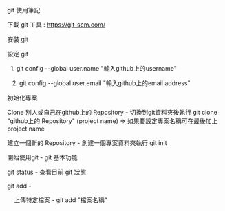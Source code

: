 git 使用筆記

下載 git 工具 : https://git-scm.com/

安裝 git 

設定 git

    1. git config --global user.name "輸入github上的username"
    
    2. git config --global user.email "輸入github上的email address"
    
初始化專案

Clone 別人或自己在github上的 Repository - 切換到git資料夾後執行 git clone "github上的 Repository" (project name) => 如果要設定專案名稱可在最後加上project name

建立一個新的 Repository - 創建一個專案資料夾執行 git init

開始使用git - git 基本功能

 git status - 查看目前 git 狀態
 
 git add - 
 
     上傳特定檔案 - git add "檔案名稱"
